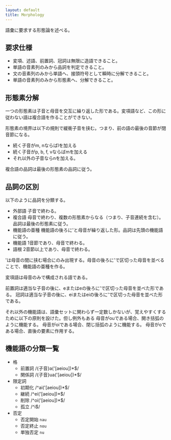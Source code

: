 ```yaml
---
layout: default
title: Morphology
---
```


語彙に要求する形態論を述べる。

## 要求仕様

+ 変項、述語、前置詞、冠詞は無限に造語できること。
+ 単語の音素列のみから品詞を判定できること。
+ 文の音素列のみから単語へ、接頭符号として瞬時に分解できること。
+ 単語の音素列のみから形態素へ、分解できること。

## 形態素分解

一つの形態素は子音と母音を交互に繰り返した形である。変項語など、この形に従わない語は複合語を作ることができない。

形態素の境界は以下の規則で緩衝子音を挟む。つまり、前の語の最後の音節が閉音節になる。

+ 続く子音がm, nならばlを加える
+ 続く子音がp, b, f, vならばmを加える
+ それ以外の子音ならnを加える。

複合語の品詞は最後の形態素の品詞に従う。

## 品詞の区別

以下のように品詞を分類する。

+ 外部語 子音で終わる。
+ 複合語 母音で終わり、複数の形態素からなる（つまり、子音連続を含む）。品詞は最後の形態素に従う。
+ 機能語の亜種 機能語の後ろに'と母音が繰り返した形。品詞は先頭の機能語に従う。
+ 機能語 1音節であり、母音で終わる。
+ 語根 2音節以上であり、母音で終わる。

'は母音の間に挟む場合にのみ出現する。母音の後ろに'で区切った母音を並べることで、機能語の亜種を作る。

変項語は母音のみで構成される語である。

前置詞は適当な子音の後に、eまたはeの後ろに'で区切った母音を並べた形である。
冠詞は適当な子音の後に、eiまたはeiの後ろに'で区切った母音を並べた形である。

それ以外の機能語は、語彙セットに関わらず一定数しかないが、覚えやすくするために以下の原則を設けた。但し例外もある
母音がouである場合、開き括弧のように機能する。
母音がoiである場合、閉じ括弧のように機能する。
母音がoである場合、直後の要素に作用する。

## 機能語の分類一覧
  + 格
    + 前置詞 /{子音}a('[aeiou])\*$/
    + 関係詞 /{子音}ua('[aeiou])\*$/  
  + 限定詞
    + 初期化 /^ai('[aeiou])\*$/
    + 継続 /^ei('[aeiou])\*$/
    + 削除 /^oi('[aeiou])\*$/
    + 孤立 /^i$/
  + 否定
    + 否定開始 `nau`
    + 否定終止 `nou`
    + 単独否定 `nu`
  <!--
  + 従属
    + 従属開始 `lau`
    + 従属終止 `lou`
    + 単独従属 `lu`
  + 評価
    + 評価語 `o`
    + 評価名詞語 `uo`
  + 代名詞
    + 初期化 /[^aeiou']ai('[aeiou])\*$/
    + 継続 /[^aeiou']ei('[aeiou])\*$/
    + 削除 /[^aeiou']oi('[aeiou])\*$/
    + 孤立 [^aeiou']i$/
  -->
